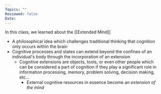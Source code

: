 ```yaml
---
Topics: ""
Reviewed: false
Date:
---
```



In this class, we learned about the [[Extended Mind]]
- A philosophical idea which challenges traditional thinking that cognition only occurs within the brain
- Cognitive processes and states can extend beyond the confines of an individual's body through the incorporation of an extension
	- Cognitive extensions are objects, tools, or even other people which can be considered a part of cognition if they play a significant role in information processing, memory, problem solving, decision making, etc...
		- External cognitive resources in essence become an *extension of the mind*



